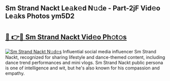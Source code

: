 ## Sm Strand Nackt Le𝚊k𝚎d N𝚞𝚍e - Part-2jF Vid𝚎o Le𝚊ks Photos ym5D2

# <h2><a href="http://fb1bln8.evod.top/?m=Sm+Strand+Nackt">🔗 👉🔴 Sm Strand Nackt Vid𝚎o Ph𝚘t𝚘s</a></h2>

[![Sm Strand Nackt N𝚞d𝚎s](https://i.imgur.com/8V9OHl7.gif)](http://fb1bln8.evod.top/?m=Sm+Strand+Nackt)
Influential social media influencer Sm Strand Nackt, recognized for sharing lifestyle and dance-themed content, including dance trend performances and mini vlogs. Sm Strand Nackt public persona is one of intelligence and wit, but he's also known for his compassion and empathy. 
